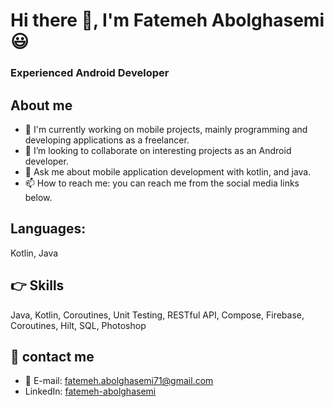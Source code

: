 # Hi there 👋, I'm Fatemeh Abolghasemi 😃
### Experienced Android Developer

## About me
- 🔭 I'm currently working on mobile projects, mainly programming and developing applications as a freelancer.
- 👯 I’m looking to collaborate on interesting projects as an Android developer.
- 💬 Ask me about mobile application development with kotlin, and java.
- 📫 How to reach me: you can reach me from the social media links below.

## Languages: 
Kotlin, Java

## :point_right: Skills
Java, Kotlin, Coroutines, Unit Testing, RESTful API, Compose, Firebase, Coroutines, Hilt, SQL, Photoshop 

## :call_me_hand: contact me
- :e-mail: E-mail: [fatemeh.abolghasemi71@gmail.com](fatemeh.abolghasemi71@gmail.com)
- LinkedIn: [fatemeh-abolghasemi](https://www.linkedin.com/in/fatemeh-abolghasemi)
 

